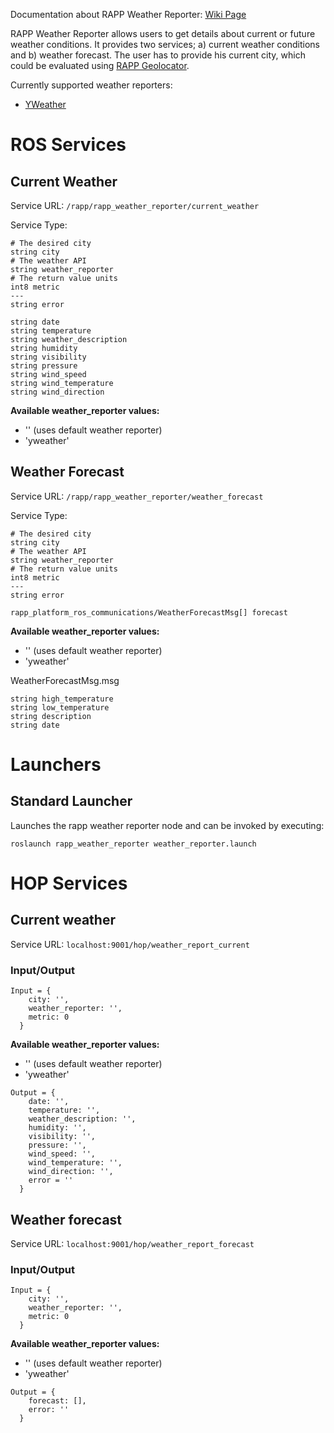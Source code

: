 Documentation about RAPP Weather Reporter: [Wiki Page](https://github.com/rapp-project/rapp-platform/wiki/RAPP-Weather-Reporter)

RAPP Weather Reporter allows users to get details about current or future
weather conditions.
It provides two services; a) current weather conditions and b) weather
forecast.
The user has to provide his current city, which could be evaluated using
[RAPP Geolocator](https://github.com/rapp-project/rapp-platform/wiki/RAPP-Geolocator).

Currently supported weather reporters:
* [YWeather](https://pypi.python.org/pypi/yweather/)

# ROS Services

## Current Weather
Service URL: `/rapp/rapp_weather_reporter/current_weather`

Service Type:
```
# The desired city
string city
# The weather API
string weather_reporter
# The return value units
int8 metric
---
string error

string date
string temperature
string weather_description
string humidity
string visibility
string pressure
string wind_speed
string wind_temperature
string wind_direction
```
**Available weather_reporter values:**
* '' (uses default weather reporter)
* 'yweather'


## Weather Forecast
Service URL: `/rapp/rapp_weather_reporter/weather_forecast`

Service Type:
```
# The desired city
string city
# The weather API
string weather_reporter
# The return value units
int8 metric
---
string error

rapp_platform_ros_communications/WeatherForecastMsg[] forecast
```

**Available weather_reporter values:**
* '' (uses default weather reporter)
* 'yweather'

WeatherForecastMsg.msg

```
string high_temperature
string low_temperature
string description
string date
```

# Launchers

## Standard Launcher

Launches the rapp weather reporter node and can be invoked by executing:

`roslaunch rapp_weather_reporter weather_reporter.launch`

# HOP Services

## Current weather

Service URL: `localhost:9001/hop/weather_report_current`

### Input/Output
```
Input = {
    city: '',
    weather_reporter: '',
    metric: 0
  }
```

**Available weather_reporter values:**
* '' (uses default weather reporter)
* 'yweather'

```
Output = {
    date: '',
    temperature: '',
    weather_description: '',
    humidity: '',
    visibility: '',
    pressure: '',
    wind_speed: '',
    wind_temperature: '',
    wind_direction: '',
    error = ''
  }
```

## Weather forecast

Service URL: `localhost:9001/hop/weather_report_forecast`

### Input/Output
```
Input = {
    city: '',
    weather_reporter: '',
    metric: 0
  }
```

**Available weather_reporter values:**
* '' (uses default weather reporter)
* 'yweather'

```
Output = {
    forecast: [],
    error: ''
  }
```
